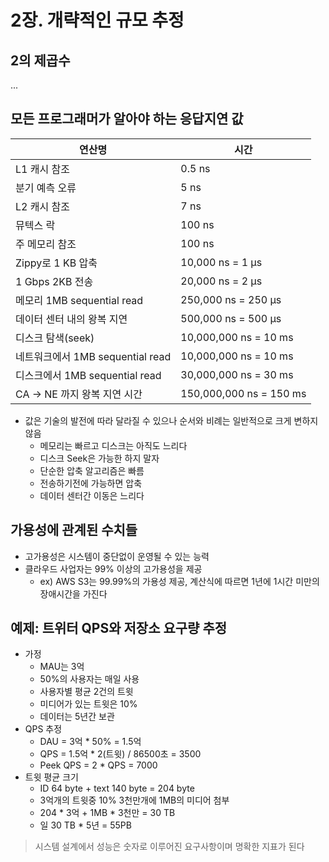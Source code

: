 # 2장. 개략적인 규모 추정
## 2의 제곱수
...
## 모든 프로그래머가 알아야 하는 응답지연 값
| 연산명                        | 시간                      |
|----------------------------|-------------------------|
| L1 캐시 참조                   | 0.5 ns                  |
| 분기 예측 오류                   | 5 ns                    |
| L2 캐시 참조                   | 7 ns                    |
| 뮤텍스 락                      | 100 ns                  |
| 주 메모리 참조                   | 100 ns                  |
| Zippy로 1 KB 압축             | 10,000 ns = 1 μs        |
| 1 Gbps 2KB 전송              | 20,000 ns = 2 μs        |
| 메모리 1MB sequential read    | 250,000 ns = 250 μs     |
| 데이터 센터 내의 왕복 지연            | 500,000 ns = 500 μs     |
| 디스크 탐색(seek)               | 10,000,000 ns = 10 ms   |
| 네트워크에서 1MB sequential read | 10,000,000 ns = 10 ms   |
| 디스크에서 1MB sequential read  | 30,000,000 ns = 30 ms   |
| CA -> NE 까지 왕복 지연 시간       | 150,000,000 ns = 150 ms |

* 값은 기술의 발전에 따라 달라질 수 있으나 순서와 비례는 일반적으로 크게 변하지 않음
  * 메모리는 빠르고 디스크는 아직도 느리다
  * 디스크 Seek은 가능한 하지 말자
  * 단순한 압축 알고리즘은 빠름
  * 전송하기전에 가능하면 압축
  * 데이터 센터간 이동은 느리다

## 가용성에 관계된 수치들
* 고가용성은 시스템이 중단없이 운영될 수 있는 능력
* 클라우드 사업자는 99% 이상의 고가용성을 제공
  * ex) AWS S3는 99.99%의 가용성 제공, 계산식에 따르면 1년에 1시간 미만의 장애시간을 가진다

## 예제: 트위터 QPS와 저장소 요구량 추정
* 가정
  * MAU는 3억
  * 50%의 사용자는 매일 사용
  * 사용자별 평균 2건의 트윗
  * 미디어가 있는 트윗은 10%
  * 데이터는 5년간 보관
* QPS 추정
  * DAU = 3억 * 50% = 1.5억
  * QPS = 1.5억 * 2(트윗) / 86500초 = 3500
  * Peek QPS = 2 * QPS = 7000
* 트윗 평균 크기
  * ID 64 byte + text 140 byte = 204 byte
  * 3억개의 트윗중 10% 3천만개에 1MB의 미디어 첨부
  * 204 * 3억 + 1MB * 3천만 = 30 TB
  * 일 30 TB * 5년 = 55PB

> 시스템 설계에서 성능은 숫자로 이루어진 요구사항이며 명확한 지표가 된다
